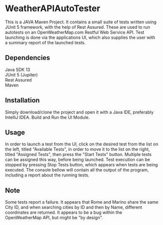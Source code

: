 # WeatherAPIAutoTester

This is a JAVA Maven Project. It contains a small suite of tests written using JUnit 5 framework, with the help of Rest Assured. These are used to run autotests on an OpenWeatherMap.com Restful Web Service API. Test launching is done via the applications UI, which also supplies the user with a summary report of the launched tests.  

## Dependencies

Java SDK 13 <br/>
JUnit 5 (Jupiter) <br/>
Rest Assured <br/>
Maven <br/>

## Installation

Simply download/clone the project and open it with a Java IDE, preferably IntelliJ IDEA. Build and Run the UI Module.

## Usage

In order to launch a test from the UI, click on the desired test from the list on the left, titled "Available Tests", in order to move it to the list on the right, titled "Assigned Tests", then press the "Start Tests" button. Multiple tests can be assigned this way, before being launched. Test execution can be stopped by pressing Stop Tests button, which appears when tests are being executed. The console bellow will contain all the output of the program, including a report about the running tests.

## Note

Some tests report a failure. It appears that Rome and Marino share the same City ID, and when searching cities by ID and then by Name, different coordinates are returned. It appears to be a bug within the OpenWeatherMap API, but might be "by design".
